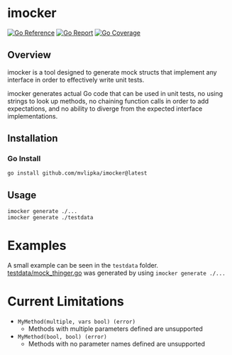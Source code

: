 # imocker
[![Go Reference](https://pkg.go.dev/badge/image)](https://pkg.go.dev/github.com/mvlipk/imocker)
[![Go Report](https://goreportcard.com/badge/github.com/mvlipka/imocker)](https://goreportcard.com/report/github.com/mvlipka/imocker)
[![Go Coverage](https://github.com/mvlipka/imocker/wiki/coverage.svg)](https://raw.githack.com/wiki/mvlipka/imocker/coverage.html)

## Overview
imocker is a tool designed to generate mock structs that implement any interface in order to effectively write unit tests.

imocker generates actual Go code that can be used in unit tests, no using strings to look up methods, no chaining function calls in order to add expectations, and no ability to diverge from the expected interface implementations.

## Installation
### Go Install
`go install github.com/mvlipka/imocker@latest`

## Usage
```
imocker generate ./...
imocker generate ./testdata
```

# Examples
A small example can be seen in the `testdata` folder.  
[testdata/mock_thinger.go](testdata/mock_thinger.go) was generated by using `imocker generate ./...`

# Current Limitations
* `MyMethod(multiple, vars bool) (error)`
  * Methods with multiple parameters defined are unsupported
* `MyMethod(bool, bool) (error)`
  * Methods with no parameter names defined are unsupported